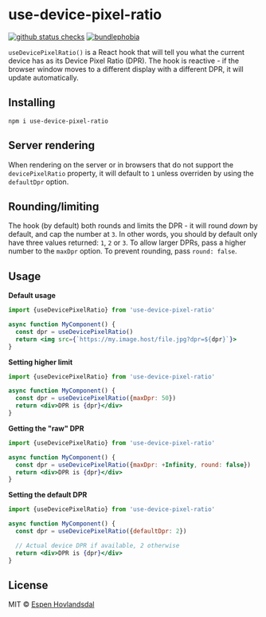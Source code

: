 # use-device-pixel-ratio

[![github status checks](https://badgen.net/github/checks/rexxars/use-device-pixel-ratio)](https://github.com/rexxars/use-device-pixel-ratio/actions) [![bundlephobia](https://badgen.net/bundlephobia/minzip/use-device-pixel-ratio)](https://bundlephobia.com/result?p=use-device-pixel-ratio)

`useDevicePixelRatio()` is a React hook that will tell you what the current device has as its Device Pixel Ratio (DPR). The hook is reactive - if the browser window moves to a different display with a different DPR, it will update automatically.

## Installing

```
npm i use-device-pixel-ratio
```

## Server rendering

When rendering on the server or in browsers that do not support the `devicePixelRatio` property, it will default to `1` unless overriden by using the `defaultDpr` option.

## Rounding/limiting

The hook (by default) both rounds and limits the DPR - it will round _down_ by default, and cap the number at `3`. In other words, you should by default only have three values returned: `1`, `2` or `3`. To allow larger DPRs, pass a higher number to the `maxDpr` option. To prevent rounding, pass `round: false`.

## Usage

**Default usage**

```jsx
import {useDevicePixelRatio} from 'use-device-pixel-ratio'

async function MyComponent() {
  const dpr = useDevicePixelRatio()
  return <img src={`https://my.image.host/file.jpg?dpr=${dpr}`}>
}
```

**Setting higher limit**

```jsx
import {useDevicePixelRatio} from 'use-device-pixel-ratio'

async function MyComponent() {
  const dpr = useDevicePixelRatio({maxDpr: 50})
  return <div>DPR is {dpr}</div>
}
```

**Getting the "raw" DPR**

```jsx
import {useDevicePixelRatio} from 'use-device-pixel-ratio'

async function MyComponent() {
  const dpr = useDevicePixelRatio({maxDpr: +Infinity, round: false})
  return <div>DPR is {dpr}</div>
}
```

**Setting the default DPR**

```jsx
import {useDevicePixelRatio} from 'use-device-pixel-ratio'

async function MyComponent() {
  const dpr = useDevicePixelRatio({defaultDpr: 2})

  // Actual device DPR if available, 2 otherwise
  return <div>DPR is {dpr}</div>
}
```

## License

MIT © [Espen Hovlandsdal](https://espen.codes/)
